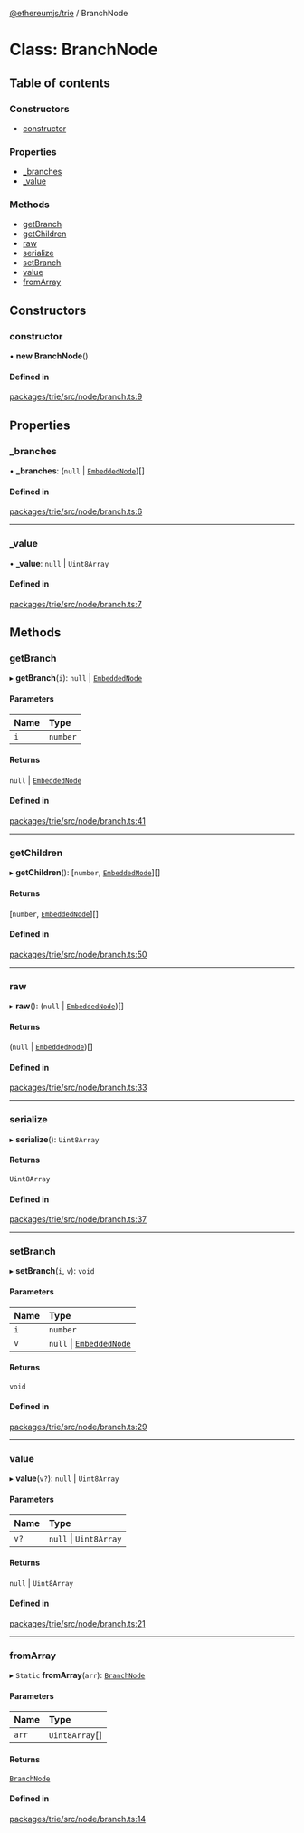 [@ethereumjs/trie](../README.md) / BranchNode

# Class: BranchNode

## Table of contents

### Constructors

- [constructor](BranchNode.md#constructor)

### Properties

- [\_branches](BranchNode.md#_branches)
- [\_value](BranchNode.md#_value)

### Methods

- [getBranch](BranchNode.md#getbranch)
- [getChildren](BranchNode.md#getchildren)
- [raw](BranchNode.md#raw)
- [serialize](BranchNode.md#serialize)
- [setBranch](BranchNode.md#setbranch)
- [value](BranchNode.md#value)
- [fromArray](BranchNode.md#fromarray)

## Constructors

### constructor

• **new BranchNode**()

#### Defined in

[packages/trie/src/node/branch.ts:9](https://github.com/ethereumjs/ethereumjs-monorepo/blob/master/packages/trie/src/node/branch.ts#L9)

## Properties

### \_branches

• **\_branches**: (``null`` \| [`EmbeddedNode`](../README.md#embeddednode))[]

#### Defined in

[packages/trie/src/node/branch.ts:6](https://github.com/ethereumjs/ethereumjs-monorepo/blob/master/packages/trie/src/node/branch.ts#L6)

___

### \_value

• **\_value**: ``null`` \| `Uint8Array`

#### Defined in

[packages/trie/src/node/branch.ts:7](https://github.com/ethereumjs/ethereumjs-monorepo/blob/master/packages/trie/src/node/branch.ts#L7)

## Methods

### getBranch

▸ **getBranch**(`i`): ``null`` \| [`EmbeddedNode`](../README.md#embeddednode)

#### Parameters

| Name | Type |
| :------ | :------ |
| `i` | `number` |

#### Returns

``null`` \| [`EmbeddedNode`](../README.md#embeddednode)

#### Defined in

[packages/trie/src/node/branch.ts:41](https://github.com/ethereumjs/ethereumjs-monorepo/blob/master/packages/trie/src/node/branch.ts#L41)

___

### getChildren

▸ **getChildren**(): [`number`, [`EmbeddedNode`](../README.md#embeddednode)][]

#### Returns

[`number`, [`EmbeddedNode`](../README.md#embeddednode)][]

#### Defined in

[packages/trie/src/node/branch.ts:50](https://github.com/ethereumjs/ethereumjs-monorepo/blob/master/packages/trie/src/node/branch.ts#L50)

___

### raw

▸ **raw**(): (``null`` \| [`EmbeddedNode`](../README.md#embeddednode))[]

#### Returns

(``null`` \| [`EmbeddedNode`](../README.md#embeddednode))[]

#### Defined in

[packages/trie/src/node/branch.ts:33](https://github.com/ethereumjs/ethereumjs-monorepo/blob/master/packages/trie/src/node/branch.ts#L33)

___

### serialize

▸ **serialize**(): `Uint8Array`

#### Returns

`Uint8Array`

#### Defined in

[packages/trie/src/node/branch.ts:37](https://github.com/ethereumjs/ethereumjs-monorepo/blob/master/packages/trie/src/node/branch.ts#L37)

___

### setBranch

▸ **setBranch**(`i`, `v`): `void`

#### Parameters

| Name | Type |
| :------ | :------ |
| `i` | `number` |
| `v` | ``null`` \| [`EmbeddedNode`](../README.md#embeddednode) |

#### Returns

`void`

#### Defined in

[packages/trie/src/node/branch.ts:29](https://github.com/ethereumjs/ethereumjs-monorepo/blob/master/packages/trie/src/node/branch.ts#L29)

___

### value

▸ **value**(`v?`): ``null`` \| `Uint8Array`

#### Parameters

| Name | Type |
| :------ | :------ |
| `v?` | ``null`` \| `Uint8Array` |

#### Returns

``null`` \| `Uint8Array`

#### Defined in

[packages/trie/src/node/branch.ts:21](https://github.com/ethereumjs/ethereumjs-monorepo/blob/master/packages/trie/src/node/branch.ts#L21)

___

### fromArray

▸ `Static` **fromArray**(`arr`): [`BranchNode`](BranchNode.md)

#### Parameters

| Name | Type |
| :------ | :------ |
| `arr` | `Uint8Array`[] |

#### Returns

[`BranchNode`](BranchNode.md)

#### Defined in

[packages/trie/src/node/branch.ts:14](https://github.com/ethereumjs/ethereumjs-monorepo/blob/master/packages/trie/src/node/branch.ts#L14)

